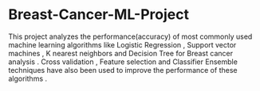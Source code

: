 # Breast-Cancer-ML-Project

This project analyzes the performance(accuracy) of most commonly used machine learning algorithms like Logistic Regression , Support vector machines , 
K nearest neighbors and Decision Tree for Breast cancer analysis . Cross validation , Feature selection and Classifier Ensemble techniques
have also been used to improve the performance of these algorithms . 
